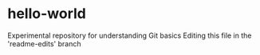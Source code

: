 # hello-world
Experimental repository for understanding Git basics
Editing this file in the 'readme-edits' branch
